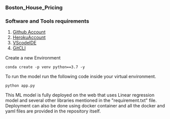### Boston_House_Pricing

### Software and Tools requirements

1. [Github Account](https://github.com)
2. [HerokuAccount](https://heroku.com)
3. [VScodeIDE](https://code.visualstudio.com/)
4. [GitCLI](https://git-scm.com/book/en/v2/Getting-Started-The-Command-Line)

Create a new Environment

```
conda create -p venv python==3.7 -y
```
To run the model run the following code inside your virtual environment.
```
python app.py
```

This ML model is fully deployed on the web that uses Linear regression model and several other libraries mentioned in the "requirement.txt" file. Deployment can also be done using docker container and all the docker and yaml files are provided in the repository itself.